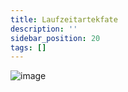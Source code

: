 ```yaml
---
title: Laufzeitartekfate
description: ''
sidebar_position: 20
tags: []
---
```


![image](https://user-images.githubusercontent.com/47243617/210181757-fc0e9e4b-edce-45b4-a8c1-442c4548585d.png)
